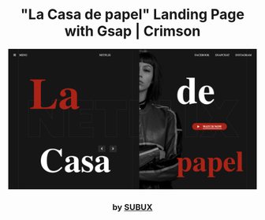 <div align="center">

# "La Casa de papel" Landing Page with Gsap | Crimson

<img src="admin/base.png">

### by <a href="https://github.com/python019">SUBUX</a>

</div>
